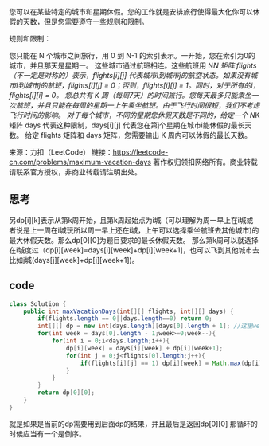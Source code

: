 您可以在某些特定的城市和星期休假。您的工作就是安排旅行使得最大化你可以休假的天数，但是您需要遵守一些规则和限制。

规则和限制：

您只能在 N 个城市之间旅行，用 0 到 N-1 的索引表示。一开始，您在索引为0的城市，并且那天是星期一。
这些城市通过航班相连。这些航班用 N*N 矩阵 flights（不一定是对称的）表示，flights[i][j] 代表城市i到城市j的航空状态。如果没有城市i到城市j的航班，flights[i][j] = 0；否则，flights[i][j] = 1。同时，对于所有的i，flights[i][i] = 0。
您总共有 K 周（每周7天）的时间旅行。您每天最多只能乘坐一次航班，并且只能在每周的星期一上午乘坐航班。由于飞行时间很短，我们不考虑飞行时间的影响。
对于每个城市，不同的星期您休假天数是不同的，给定一个 N*K 矩阵 days 代表这种限制，days[i][j] 代表您在第j个星期在城市i能休假的最长天数。
给定 flights 矩阵和 days 矩阵，您需要输出 K 周内可以休假的最长天数。

来源：力扣（LeetCode）
链接：https://leetcode-cn.com/problems/maximum-vacation-days
著作权归领扣网络所有。商业转载请联系官方授权，非商业转载请注明出处。


## 思考
另dp[i][k]表示从第k周开始，且第k周起始点为i城（可以理解为周一早上在i城或者说是上一周在i城玩所以周一早上还在i城，上午可以选择乘坐航班去其他城市)的最大休假天数。那么dp[0][0]为题目要求的最长休假天数。
那么第k周可以就选择在i城度过（dp[i][week]=days[i][week]+dp[i][week+1]，也可以飞到其他城市去比如j城(days[j][week]+dp[j][week+1])。

## code
```java
class Solution {
    public int maxVacationDays(int[][] flights, int[][] days) {
        if(flights.length == 0||days.length==0) return 0;
        int[][] dp = new int[days.length][days[0].length + 1]; //这里week的内存空间多1  是因为要计算week+1
        for(int week = days[0].length - 1;week>=0;week--){
            for(int i = 0;i<days.length;i++){
                dp[i][week] = days[i][week] + dp[i][week+1];
                for(int j = 0;j<flights[0].length;j++){
                    if(flights[i][j] == 1) dp[i][week] = Math.max(dp[i][week],days[j][week] + dp[j][week+1]);
                }
            }
        }
        return dp[0][0];
    }
}
```
就是如果是当前的dp需要用到后面dp的结果，并且最后是返回dp[0][0] 那循环的时候应当有一个是倒序。